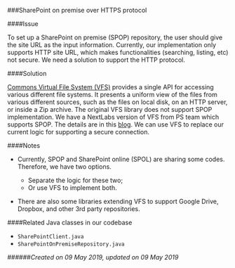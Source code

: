 ###SharePoint on premise over HTTPS protocol

####Issue

To set up a SharePoint on premise (SPOP) repository, the user should give the site URL as the input information. Currently, our implementation only supports HTTP site URL, which makes functionalities (searching, listing, etc) not secure. We need a solution to support the HTTP protocol.

####Solution

[Commons Virtual File System (VFS)](https://commons.apache.org/proper/commons-vfs/) provides a single API for accessing various different file systems. It presents a uniform view of the files from various different sources, such as the files on local disk, on an HTTP server, or inside a Zip archive. The original VFS library does not support SPOP implementation. We have a NextLabs version of VFS from PS team which supports SPOP. The details are in this [blog](https://md.sphqxe.com/s/B1_G3PRoN). We can use VFS to replace our current logic for supporting a secure connection.

####Notes

+ Currently, SPOP and SharePoint online (SPOL) are sharing some codes. Therefore, we have two options.
    
    - Separate the logic for these two;
    - Or use VFS to implement both.

+ There are also some libraries extending VFS to support Google Drive, Dropbox, and other 3rd party repositories.

####Related Java classes in our codebase

+ `SharePointClient.java`
+ `SharePointOnPremiseRepository.java`





######*Created on 09 May 2019, updated on 09 May 2019*